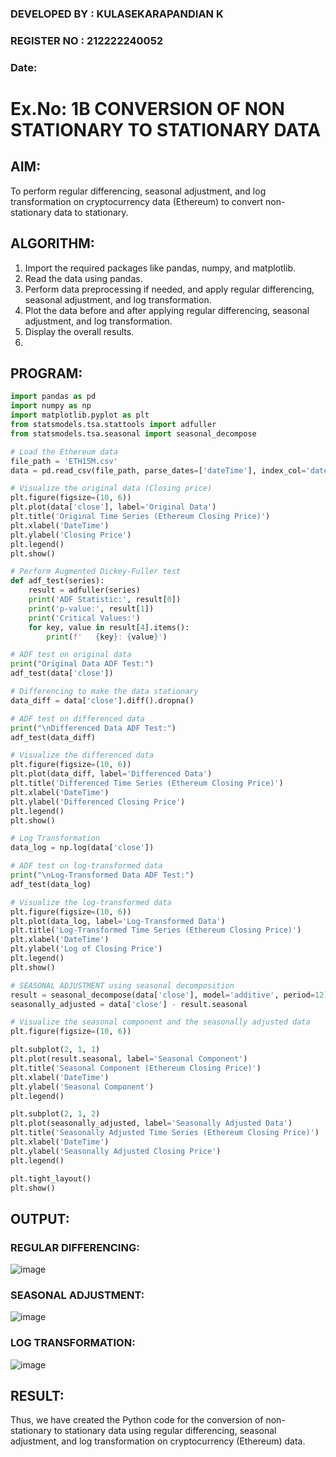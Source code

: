 ### DEVELOPED BY : KULASEKARAPANDIAN K
### REGISTER NO : 212222240052
### Date: 

# Ex.No: 1B                     CONVERSION OF NON STATIONARY TO STATIONARY DATA


## AIM:
To perform regular differencing, seasonal adjustment, and log transformation on cryptocurrency data (Ethereum) to convert non-stationary data to stationary.

## ALGORITHM:
1. Import the required packages like pandas, numpy, and matplotlib.
2. Read the data using pandas.
3. Perform data preprocessing if needed, and apply regular differencing, seasonal adjustment, and log transformation.
4. Plot the data before and after applying regular differencing, seasonal adjustment, and log transformation.
5. Display the overall results.
6. 
## PROGRAM:
```python
import pandas as pd
import numpy as np
import matplotlib.pyplot as plt
from statsmodels.tsa.stattools import adfuller
from statsmodels.tsa.seasonal import seasonal_decompose

# Load the Ethereum data
file_path = 'ETH15M.csv'
data = pd.read_csv(file_path, parse_dates=['dateTime'], index_col='dateTime')

# Visualize the original data (Closing price)
plt.figure(figsize=(10, 6))
plt.plot(data['close'], label='Original Data')
plt.title('Original Time Series (Ethereum Closing Price)')
plt.xlabel('DateTime')
plt.ylabel('Closing Price')
plt.legend()
plt.show()

# Perform Augmented Dickey-Fuller test
def adf_test(series):
    result = adfuller(series)
    print('ADF Statistic:', result[0])
    print('p-value:', result[1])
    print('Critical Values:')
    for key, value in result[4].items():
        print(f'   {key}: {value}')

# ADF test on original data
print("Original Data ADF Test:")
adf_test(data['close'])

# Differencing to make the data stationary
data_diff = data['close'].diff().dropna()

# ADF test on differenced data
print("\nDifferenced Data ADF Test:")
adf_test(data_diff)

# Visualize the differenced data
plt.figure(figsize=(10, 6))
plt.plot(data_diff, label='Differenced Data')
plt.title('Differenced Time Series (Ethereum Closing Price)')
plt.xlabel('DateTime')
plt.ylabel('Differenced Closing Price')
plt.legend()
plt.show()

# Log Transformation
data_log = np.log(data['close'])

# ADF test on log-transformed data
print("\nLog-Transformed Data ADF Test:")
adf_test(data_log)

# Visualize the log-transformed data
plt.figure(figsize=(10, 6))
plt.plot(data_log, label='Log-Transformed Data')
plt.title('Log-Transformed Time Series (Ethereum Closing Price)')
plt.xlabel('DateTime')
plt.ylabel('Log of Closing Price')
plt.legend()
plt.show()

# SEASONAL ADJUSTMENT using seasonal decomposition
result = seasonal_decompose(data['close'], model='additive', period=12)  # assuming 12-step seasonality
seasonally_adjusted = data['close'] - result.seasonal

# Visualize the seasonal component and the seasonally adjusted data
plt.figure(figsize=(10, 6))

plt.subplot(2, 1, 1)
plt.plot(result.seasonal, label='Seasonal Component')
plt.title('Seasonal Component (Ethereum Closing Price)')
plt.xlabel('DateTime')
plt.ylabel('Seasonal Component')
plt.legend()

plt.subplot(2, 1, 2)
plt.plot(seasonally_adjusted, label='Seasonally Adjusted Data')
plt.title('Seasonally Adjusted Time Series (Ethereum Closing Price)')
plt.xlabel('DateTime')
plt.ylabel('Seasonally Adjusted Closing Price')
plt.legend()

plt.tight_layout()
plt.show()

```

## OUTPUT:

### REGULAR DIFFERENCING:
![image](https://github.com/user-attachments/assets/c5f8a3b2-0bee-456e-bd33-e731356d27cb)


### SEASONAL ADJUSTMENT:
![image](https://github.com/user-attachments/assets/62430a2d-cb78-4732-84ff-e028d872b653)



### LOG TRANSFORMATION:
![image](https://github.com/user-attachments/assets/70eb1d8f-e365-43f1-8f6a-13fc66be08ee)



## RESULT:
Thus, we have created the Python code for the conversion of non-stationary to stationary data using regular differencing, seasonal adjustment, and log transformation on cryptocurrency (Ethereum) data.
